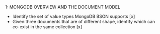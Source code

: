 1: MONGODB OVERVIEW AND THE DOCUMENT MODEL

-   Identify the set of value types MongoDB BSON supports [x]
-   Given three documents that are of different shape, identify which can
    co-exist in the same collection [x]
